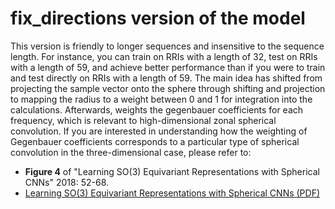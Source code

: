 # fix_directions version of the model

This version is friendly to longer sequences and insensitive to the sequence length. For instance, you can train on RRIs with a length of 32, test on RRIs with a length of 59, and achieve better performance than if you were to train and test directly on RRIs with a length of 59. The main idea has shifted from projecting the sample vector onto the sphere through shifting and projection to mapping the radius to a weight between 0 and 1 for integration into the calculations. Afterwards, weights the gegenbauer coefficients for each frequency, which is relevant to high-dimensional zonal spherical convolution. If you are interested in understanding how the weighting of Gegenbauer coefficients corresponds to a particular type of spherical convolution in the three-dimensional case, please refer to:

- **Figure 4** of "Learning SO(3) Equivariant Representations with Spherical CNNs" 2018: 52-68.
- [Learning SO(3) Equivariant Representations with Spherical CNNs (PDF)](https://arxiv.org/pdf/1711.06721.pdf)
